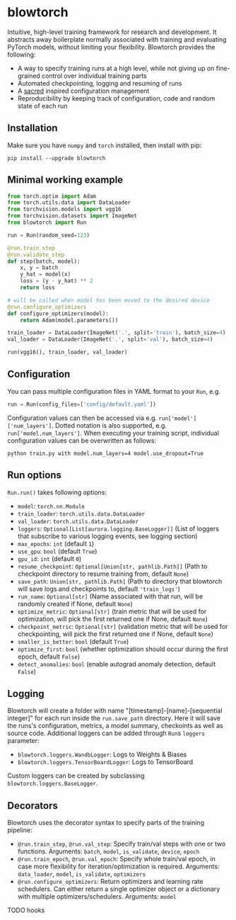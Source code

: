 # blowtorch

Intuitive, high-level training framework for research and development. It abstracts away boilerplate normally associated with training and evaluating PyTorch models, without limiting your flexibility. Blowtorch provides the following:

* A way to specify training runs at a high level, while not giving up on fine-grained control over individual training parts
* Automated checkpointing, logging and resuming of runs
* A [sacred](https://github.com/IDSIA/sacred) inspired configuration management
* Reproducibility by keeping track of configuration, code and random state of each run

## Installation
Make sure you have `numpy` and `torch` installed, then install with pip:

```shell script
pip install --upgrade blowtorch
```

## Minimal working example
```python
from torch.optim import Adam
from torch.utils.data import DataLoader
from torchvision.models import vgg16
from torchvision.datasets import ImageNet
from blowtorch import Run

run = Run(random_seed=123)

@run.train_step
@run.validate_step
def step(batch, model):
    x, y = batch
    y_hat = model(x)
    loss = (y - y_hat) ** 2
    return loss

# will be called when model has been moved to the desired device 
@run.configure_optimizers
def configure_optimizers(model):
    return Adam(model.parameters())

train_loader = DataLoader(ImageNet('.', split='train'), batch_size=4)
val_loader = DataLoader(ImageNet('.', split='val'), batch_size=4)

run(vgg16(), train_loader, val_loader)
```

## Configuration
You can pass multiple configuration files in YAML format to your `Run`, e.g.
```python
run = Run(config_files=['config/default.yaml'])
```
Configuration values can then be accessed via e.g. `run['model']['num_layers']`. Dotted notation is also supported, e.g. `run['model.num_layers']`.  When executing your training script, individual configuration values can be overwritten as follows:

```shell script
python train.py with model.num_layers=4 model.use_dropout=True
```

## Run options
`Run.run()` takes following options:
* `model`: `torch.nn.Module`
* `train_loader`: `torch.utils.data.DataLoader`
* `val_loader`: `torch.utils.data.DataLoader`
* `loggers`: `Optional[List[aurora.logging.BaseLogger]]` (List of loggers that subscribe to various logging events, see logging section)
* `max_epochs`: `int` (default `1`)
* `use_gpu`: `bool` (default `True`)
* `gpu_id`: `int` (default `0`)
* `resume_checkpoint`: `Optional[Union[str, pathlib.Path]]` (Path to checkpoint directory to resume training from, default `None`)
* `save_path`: `Union[str, pathlib.Path]` (Path to directory that blowtorch will save logs and checkpoints to, default `'train_logs'`)
* `run_name`: `Optional[str]` (Name associated with that run, will be randomly created if None, default `None`)
* `optimize_metric`: `Optional[str]` (train metric that will be used for optimization, will pick the first returned one if None, default `None`)
* `checkpoint_metric`: `Optional[str]` (validation metric that will be used for checkpointing, will pick the first returned one if None, default `None`)
* `smaller_is_better`: `bool` (default `True`)
* `optimize_first`: `bool` (whether optimization should occur during the first epoch, default `False`)
* `detect_anomalies`: `bool` (enable autograd anomaly detection, default `False`)

## Logging
Blowtorch will create a folder with name "[timestamp]-[name]-[sequential integer]" for each run inside the `run.save_path` directory. Here it will save the runs's configuration, metrics, a model summary, checkoints as well as source code. Additional loggers can be added through `Run`s `loggers` parameter:

* `blowtorch.loggers.WandbLogger`: Logs to Weights & Biases
* `blowtorch.loggers.TensorBoardLogger`: Logs to TensorBoard

Custom loggers can be created by subclassing `blowtorch.loggers.BaseLogger`.

## Decorators
Blowtorch uses the decorator syntax to specify parts of the training pipeline:

* `@run.train_step`, `@run.val_step`: Specify train/val steps with one or two functions. Arguments: `batch`, `model`, `is_validate`, `device`, `epoch`
* `@run.train_epoch`, `@run.val_epoch`: Specify whole train/val epoch, in case more flexibility for iteration/optimization is required. Arguments: `data_loader`, `model`, `is_validate`, `optimizers`
* `@run.configure_optimizers`: Return optimizers and learning rate schedulers. Can either return a single optimizer object or a dictionary with multiple optimizers/schedulers. Arguments: `model`

 TODO hooks
